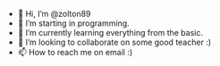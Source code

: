 - 👋 Hi, I’m @zolton89
- 👀 I’m starting in programming. 
- 🌱 I’m currently learning everything from the basic.
- 💞️ I’m looking to collaborate on some good teacher :) 
- 📫 How to reach me on email :) 

<!---
zolton89/zolton89 is a ✨ special ✨ repository because its `README.md` (this file) appears on your GitHub profile.
You can click the Preview link to take a look at your changes.
--->
